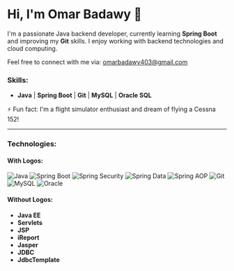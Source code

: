 # Hi, I'm Omar Badawy 👋

I'm a passionate Java backend developer, currently learning **Spring Boot** and improving my **Git** skills. I enjoy working with backend technologies and cloud computing.

Feel free to connect with me via: omarbadawy403@gmail.com

### Skills:
- **Java** | **Spring Boot** | **Git** | **MySQL** | **Oracle SQL**

⚡ Fun fact: I'm a flight simulator enthusiast and dream of flying a Cessna 152!

---

### Technologies:

#### With Logos:
![Java](https://img.shields.io/badge/Java-007396?style=for-the-badge&logo=java&logoColor=white) 
![Spring Boot](https://img.shields.io/badge/Spring%20Boot-6DB33F?style=for-the-badge&logo=springboot&logoColor=white) 
![Spring Security](https://img.shields.io/badge/Spring%20Security-6DB33F?style=for-the-badge&logo=springsecurity&logoColor=white) 
![Spring Data](https://img.shields.io/badge/Spring%20Data-6DB33F?style=for-the-badge&logo=springdata&logoColor=white) 
![Spring AOP](https://img.shields.io/badge/Spring%20AOP-6DB33F?style=for-the-badge&logo=springaop&logoColor=white) 
![Git](https://img.shields.io/badge/Git-F05032?style=for-the-badge&logo=git&logoColor=white) 
![MySQL](https://img.shields.io/badge/MySQL-4479A1?style=for-the-badge&logo=mysql&logoColor=white) 
![Oracle](https://img.shields.io/badge/Oracle-F80000?style=for-the-badge&logo=oracle&logoColor=white)

#### Without Logos:
- **Java EE**
- **Servlets**
- **JSP**
- **iReport**
- **Jasper**
- **JDBC**
- **JdbcTemplate**
